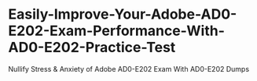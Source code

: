 # Easily-Improve-Your-Adobe-AD0-E202-Exam-Performance-With-AD0-E202-Practice-Test
Nullify Stress &amp; Anxiety of Adobe AD0-E202 Exam With AD0-E202 Dumps
